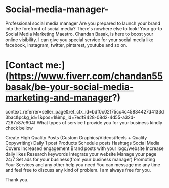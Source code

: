 # Social-media-manager-
Professional social media manager 
Are you prepared to launch your brand into the forefront of social media? There's nowhere else to look! Your go-to Social Media Marketing Maestro, Chandan Basak, is here to boost your online visibility. I can give you special service for your social media like facebook, instagram, twitter, pintarest, youtube and so on.
# [Contact me:] (https://www.fiverr.com/chandan55basak/be-your-social-media-marketing-and-manager?)
context_referrer=seller_page&ref_ctx_id=bdf0c02f75cc4c45834427d4133d3bac&pckg_id=1&pos=1&imp_id=7edf9428-08d2-4d55-a32d-7267c87e904f
What types of service I provide you for your business kindly check bellow



Create High Quality Posts (Custom Graphics/Videos/Reels + Quality Copywriting)
Daily 1 post
Products Schedule posts
Hashtags Social Media Covers
Increased engagement Brand posts with your logo/website
Increase daily likes
Research keywords
Integrate your website
Manage your page 24/7
Set ads for your business(from your business manager)
Promoting Your Services and any other help you need
You can message me any time and feel free to discuss any kind of problem. I am always free for you.

Thank you.
